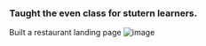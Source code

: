 ### Taught the even class for stutern learners.
Built a restaurant landing page 
![image](https://github.com/Faruq-Hameed/restauran_page2/assets/108727947/302387b6-8875-4e1f-8d8d-bea0749df3e1)
